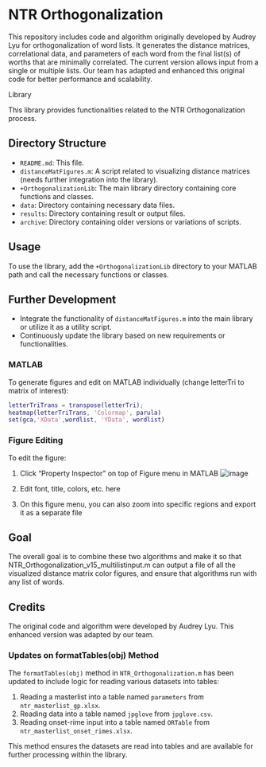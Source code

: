 # NTR Orthogonalization

This repository includes code and algorithm originally developed by Audrey Lyu for orthogonalization of word lists. It generates the distance matrices, correlational data, and parameters of each word from the final list(s) of worths that are minimally correlated. The current version allows input from a single or multiple lists. Our team has adapted and enhanced this original code for better performance and scalability.

 Library

This library provides functionalities related to the NTR Orthogonalization process.

## Directory Structure

- `README.md`: This file.
- `distanceMatFigures.m`: A script related to visualizing distance matrices (needs further integration into the library).
- `+OrthogonalizationLib`: The main library directory containing core functions and classes.
- `data`: Directory containing necessary data files.
- `results`: Directory containing result or output files.
- `archive`: Directory containing older versions or variations of scripts.

## Usage

To use the library, add the `+OrthogonalizationLib` directory to your MATLAB path and call the necessary functions or classes.

## Further Development

- Integrate the functionality of `distanceMatFigures.m` into the main library or utilize it as a utility script.
- Continuously update the library based on new requirements or functionalities.


### MATLAB
To generate figures and edit on MATLAB individually (change letterTri to matrix of interest):

```MATLAB
letterTriTrans = transpose(letterTri);
heatmap(letterTriTrans, 'Colormap', parula)
set(gca,'XData',wordlist, 'YData', wordlist)
```

### Figure Editing
To edit the figure:
1. Click “Property Inspector” on top of Figure menu in MATLAB ![image](https://github.com/txrunn/ntr-orthogonalization/assets/31973391/53ba9a67-9d1b-42f0-b568-b31bd46978b5)

2. Edit font, title, colors, etc. here
3. On this figure menu, you can also zoom into specific regions and export it as a separate file

## Goal
The overall goal is to combine these two algorithms and make it so that NTR_Orthogonalization_v15_multilistinput.m can output a file of all the visualized distance matrix color figures, and ensure that algorithms run with any list of words.

## Credits
The original code and algorithm were developed by Audrey Lyu. This enhanced version was adapted by our team.



### Updates on formatTables(obj) Method
The `formatTables(obj)` method in `NTR_Orthogonalization.m` has been updated to include logic for reading various datasets into tables:
1. Reading a masterlist into a table named `parameters` from `ntr_masterlist_gp.xlsx`.
2. Reading data into a table named `jpglove` from `jpglove.csv`.
3. Reading onset-rime input into a table named `ORTable` from `ntr_masterlist_onset_rimes.xlsx`.

This method ensures the datasets are read into tables and are available for further processing within the library.
